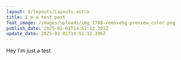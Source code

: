 ```yaml
---
layout: $/layouts/Layouts.astro
title: I'm a test post
feat_image: /images/uploads/img_1708-removebg-preview_color.png
publish_date: 2025-02-01T14:51:12.391Z
update_date: 2025-02-01T14:51:12.396Z
---
```

H﻿ey I'm just a test